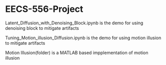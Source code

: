# EECS-556-Project

Latent_Diffusion_with_Denoising_Block.ipynb is the demo for using denoising block to mitigate artifacts


Tuning_Motion_illusion_Diffusion.ipynb is the demo for using motion illusion to mitigate artifacts

Motion Illusion(folder) is a MATLAB based impplementation of motion illusion
